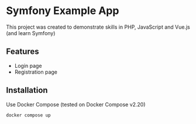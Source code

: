 # Symfony Example App

This project was created to demonstrate skills in PHP, JavaScript and Vue.js (and learn Symfony)

## Features

* Login page
* Registration page

## Installation

Use Docker Compose (tested on Docker Compose v2.20)

```bash
docker compose up
```
